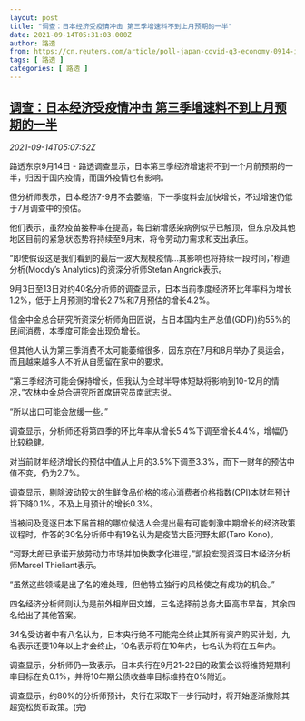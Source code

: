 ```yaml
---
layout: post
title: "调查：日本经济受疫情冲击 第三季增速料不到上月预期的一半"
date: 2021-09-14T05:31:03.000Z
author: 路透
from: https://cn.reuters.com/article/poll-japan-covid-q3-economy-0914-idCNKBS2GA0B6
tags: [ 路透 ]
categories: [ 路透 ]
---
```

<!--1631597463000-->
[调查：日本经济受疫情冲击 第三季增速料不到上月预期的一半](https://cn.reuters.com/article/poll-japan-covid-q3-economy-0914-idCNKBS2GA0B6)
------

<div>
<div><i>2021-09-14T05:07:52Z</i></div><p>路透东京9月14日 - 路透调查显示，日本第三季经济增速将不到一个月前预期的一半，归因于国内疫情，而国外疫情也有影响。</p><p>但分析师表示，日本经济7-9月不会萎缩，下一季度料会加快增长，不过增速仍低于7月调查中的预估。</p><p>他们表示，虽然疫苗接种率在提高，每日新增感染病例似乎已触顶，但东京及其他地区目前的紧急状态势将持续至9月末，将令劳动力需求和支出承压。</p><p>“即使假设这是我们看到的最后一波大规模疫情...其影响也将持续一段时间，”穆迪分析(Moody’s Analytics)的资深分析师Stefan Angrick表示。</p><p>9月3日至13日对约40名分析师的调查显示，日本当前季度经济环比年率料为增长1.2%，低于上月预测的增长2.7%和7月预估的增长4.2%。</p><p>信金中金总合研究所资深分析师角田匠说，占日本国内生产总值(GDP))约55%的民间消费，本季度可能会出现负增长。</p><p>但其他人认为第三季消费不太可能萎缩很多，因东京在7月和8月举办了奥运会，而且越来越多人不听从自愿留在家中的要求。</p><p>“第三季经济可能会保持增长，但我认为全球半导体短缺将影响到10-12月的情况，”农林中金总合研究所首席研究员南武志说。</p><p>“所以出口可能会放缓一些。”</p><p>调查显示，分析师还将第四季的环比年率从增长5.4%下调至增长4.4%，增幅仍比较稳健。</p><p>对当前财年经济增长的预估中值从上月的3.5%下调至3.3%，而下一财年的预估中值不变，仍为2.7%。</p><p>调查显示，剔除波动较大的生鲜食品价格的核心消费者价格指数(CPI)本财年预计将下降0.1%，不及上月预计的增长0.3%。</p><p>当被问及竞逐日本下届首相的哪位候选人会提出最有可能刺激中期增长的经济政策议程时，作答的30名分析师中有19名认为是疫苗大臣河野太郎(Taro Kono)。</p><p>“河野太郎已承诺开放劳动力市场并加快数字化进程，”凯投宏观资深日本经济分析师Marcel Thieliant表示。</p><p>“虽然这些领域是出了名的难处理，但他特立独行的风格使之有成功的机会。”</p><p>四名经济分析师则认为是前外相岸田文雄，三名选择前总务大臣高市早苗，其余四名给出了其他答案。</p><p>34名受访者中有八名认为，日本央行绝不可能完全终止其所有资产购买计划，九名表示还要10年以上才会终止，10名表示将在10年内，七名认为将在五年内。</p><p>调查显示，分析师仍一致表示，日本央行在9月21-22日的政策会议将维持短期利率目标在负0.1%，并将10年期公债收益率目标维持在0%附近。</p><p>调查显示，约80%的分析师预计，央行在采取下一步行动时，将开始逐渐撤除其超宽松货币政策。(完)</p>
</div>
